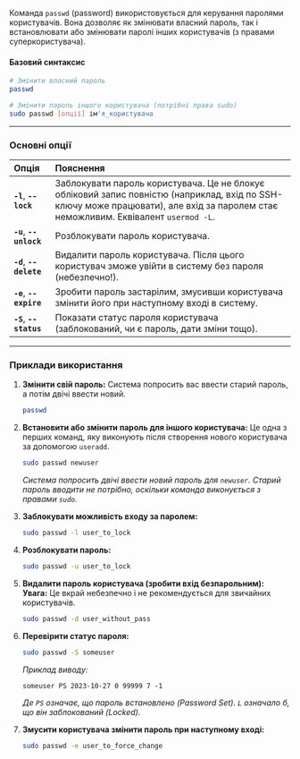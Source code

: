Команда `passwd` (password) використовується для керування паролями користувачів. Вона дозволяє як змінювати власний пароль, так і встановлювати або змінювати паролі інших користувачів (з правами суперкористувача).

#### **Базовий синтаксис**

```bash
# Змінити власний пароль
passwd

# Змінити пароль іншого користувача (потрібні права sudo)
sudo passwd [опції] ім'я_користувача
```

--- 

### **Основні опції**

| Опція | Пояснення |
| :--- | :--- |
| **`-l`**, **`--lock`** | Заблокувати пароль користувача. Це не блокує обліковий запис повністю (наприклад, вхід по SSH-ключу може працювати), але вхід за паролем стає неможливим. Еквівалент `usermod -L`. |
| **`-u`**, **`--unlock`** | Розблокувати пароль користувача. |
| **`-d`**, **`--delete`** | Видалити пароль користувача. Після цього користувач зможе увійти в систему без пароля (небезпечно!). |
| **`-e`**, **`--expire`** | Зробити пароль застарілим, змусивши користувача змінити його при наступному вході в систему. |
| **`-S`**, **`--status`** | Показати статус пароля користувача (заблокований, чи є пароль, дати зміни тощо). |

--- 

### **Приклади використання**

1.  **Змінити свій пароль:**
    Система попросить вас ввести старий пароль, а потім двічі ввести новий.
    ```bash
    passwd
    ```

2.  **Встановити або змінити пароль для іншого користувача:**
    Це одна з перших команд, яку виконують після створення нового користувача за допомогою `useradd`.
    ```bash
    sudo passwd newuser
    ```
    *Система попросить двічі ввести новий пароль для `newuser`. Старий пароль вводити не потрібно, оскільки команда виконується з правами `sudo`.*

3.  **Заблокувати можливість входу за паролем:**
    ```bash
    sudo passwd -l user_to_lock
    ```

4.  **Розблокувати пароль:**
    ```bash
    sudo passwd -u user_to_lock
    ```

5.  **Видалити пароль користувача (зробити вхід безпарольним):**
    **Увага:** Це вкрай небезпечно і не рекомендується для звичайних користувачів.
    ```bash
    sudo passwd -d user_without_pass
    ```

6.  **Перевірити статус пароля:**
    ```bash
    sudo passwd -S someuser
    ```
    *Приклад виводу:*
    ```
    someuser PS 2023-10-27 0 99999 7 -1
    ```
    *Де `PS` означає, що пароль встановлено (Password Set). `L` означало б, що він заблокований (Locked).*

7.  **Змусити користувача змінити пароль при наступному вході:**
    ```bash
    sudo passwd -e user_to_force_change
    ```
